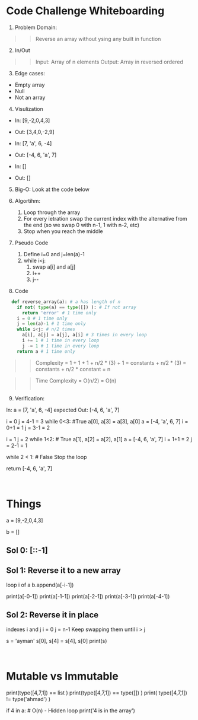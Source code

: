 # Code Challenge Whiteboarding
1. Problem Domain:

> > Reverse an array without ysing any built in function

2. In/Out

> > Input: Array of n elements
> > Output: Array in reversed ordered

3. Edge cases:

- Empty array
- Null
- Not an array

4. Visulization

  - In: [9,-2,0,4,3]
  - Out: [3,4,0,-2,9]


  - In: [7, 'a', 6, -4]

  - Out: [-4, 6, 'a', 7]


  - In: []

  - Out: []


5. Big-O: Look at the code below

6. Algortihm:
    1. Loop through the array 
    2. For every ietration swap the current index with the alternative from the end (so we swap 0 with n-1, 1 with n-2, etc)
    3. Stop when you reach the middle

7. Pseudo Code
    1. Define i=0 and j=len(a)-1
    2. while i<j:
        1. swap a[i] and a[j]
        2. i++
        3. j--

8. Code
```python
  def reverse_array(a): # a has length of n
    if not( type(a) == type([]) ): # If not array
      return 'error' # 1 time only
    i = 0 # 1 time only
    j = len(a)-1 # 1 time only
    while i<j: # n/2 times
      a[i], a[j] = a[j], a[i] # 3 times in every loop
      i += 1 # 1 time in every loop
      j -= 1 # 1 time in every loop
    return a # 1 time only
```

> > Complexity = 1 + 1 + 1 + n/2 * (3) + 1
           = constants + n/2 * (3)
           = constants + n/2 * constant
           = n 

> > Time Complexity = O(n/2) = O(n) <br><br>

9. Verification: 

In: a = [7, 'a', 6, -4]
expected Out: [-4, 6, 'a', 7]

i = 0
j = 4-1 = 3
while 0<3: #True
  a[0], a[3] = a[3], a[0]
  a = [-4, 'a', 6, 7]
  i = 0+1 = 1
  j = 3-1 = 2

i = 1
j = 2
while 1<2: # True 
  a[1], a[2] = a[2], a[1] 
  a = [-4, 6, 'a', 7]
  i = 1+1 = 2 
  j = 2-1 = 1

while 2 < 1: # False
Stop the loop

return [-4, 6, 'a', 7]


<br>


# Things
a = [9,-2,0,4,3]

b = []

## Sol 0: [::-1]

## Sol 1: Reverse it to a new array
loop i of a
b.append(a[-i-1])

print(a[-0-1])
print(a[-1-1])
print(a[-2-1])
print(a[-3-1])
print(a[-4-1])

## Sol 2: Reverse it in place
indexes i and j
i = 0
j = n-1
Keep swapping them until i > j


s = 'ayman'
s[0], s[4] = s[4], s[0]
print(s)

<br>

# Mutable vs Immutable 

print(type([4,7,1]) == list )
print(type([4,7,1]) == type([]) )
print( type([4,7,1]) != type('ahmad') )


if 4 in a: # O(n) - Hidden loop
  print('4 is in the array')
